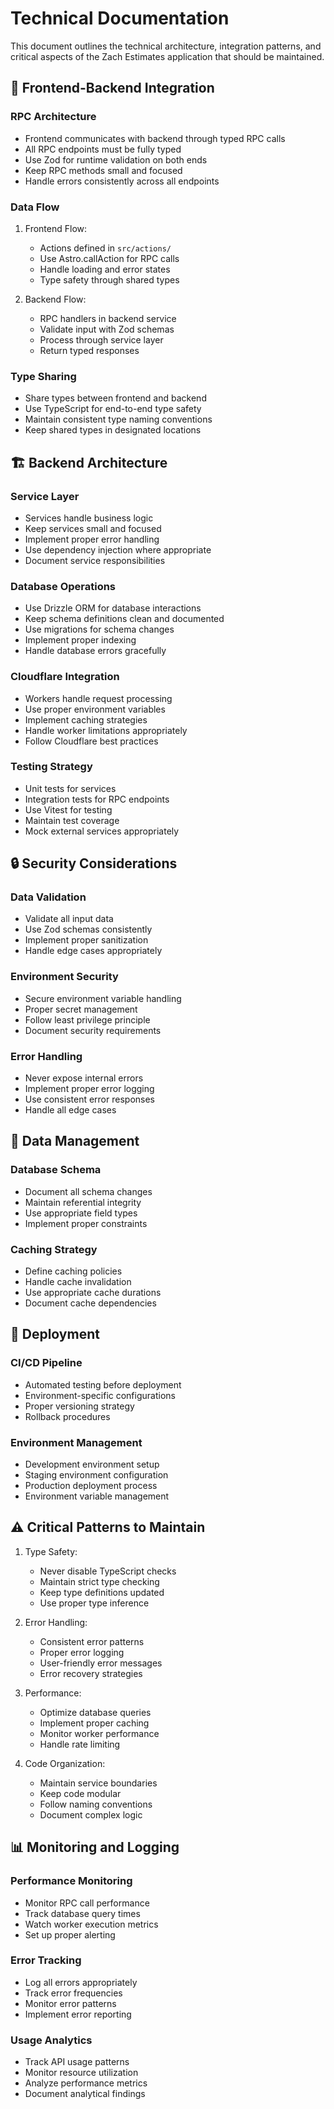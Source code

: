 # Technical Documentation

This document outlines the technical architecture, integration patterns, and critical aspects of the Zach Estimates application that should be maintained.

## 🔌 Frontend-Backend Integration

### RPC Architecture
- Frontend communicates with backend through typed RPC calls
- All RPC endpoints must be fully typed
- Use Zod for runtime validation on both ends
- Keep RPC methods small and focused
- Handle errors consistently across all endpoints

### Data Flow
1. Frontend Flow:
   - Actions defined in `src/actions/`
   - Use Astro.callAction for RPC calls
   - Handle loading and error states
   - Type safety through shared types

2. Backend Flow:
   - RPC handlers in backend service
   - Validate input with Zod schemas
   - Process through service layer
   - Return typed responses

### Type Sharing
- Share types between frontend and backend
- Use TypeScript for end-to-end type safety
- Maintain consistent type naming conventions
- Keep shared types in designated locations

## 🏗️ Backend Architecture

### Service Layer
- Services handle business logic
- Keep services small and focused
- Implement proper error handling
- Use dependency injection where appropriate
- Document service responsibilities

### Database Operations
- Use Drizzle ORM for database interactions
- Keep schema definitions clean and documented
- Use migrations for schema changes
- Implement proper indexing
- Handle database errors gracefully

### Cloudflare Integration
- Workers handle request processing
- Use proper environment variables
- Implement caching strategies
- Handle worker limitations appropriately
- Follow Cloudflare best practices

### Testing Strategy
- Unit tests for services
- Integration tests for RPC endpoints
- Use Vitest for testing
- Maintain test coverage
- Mock external services appropriately

## 🔒 Security Considerations

### Data Validation
- Validate all input data
- Use Zod schemas consistently
- Implement proper sanitization
- Handle edge cases appropriately

### Environment Security
- Secure environment variable handling
- Proper secret management
- Follow least privilege principle
- Document security requirements

### Error Handling
- Never expose internal errors
- Implement proper error logging
- Use consistent error responses
- Handle all edge cases

## 💾 Data Management

### Database Schema
- Document all schema changes
- Maintain referential integrity
- Use appropriate field types
- Implement proper constraints

### Caching Strategy
- Define caching policies
- Handle cache invalidation
- Use appropriate cache durations
- Document cache dependencies

## 🚀 Deployment

### CI/CD Pipeline
- Automated testing before deployment
- Environment-specific configurations
- Proper versioning strategy
- Rollback procedures

### Environment Management
- Development environment setup
- Staging environment configuration
- Production deployment process
- Environment variable management

## ⚠️ Critical Patterns to Maintain

1. Type Safety:
   - Never disable TypeScript checks
   - Maintain strict type checking
   - Keep type definitions updated
   - Use proper type inference

2. Error Handling:
   - Consistent error patterns
   - Proper error logging
   - User-friendly error messages
   - Error recovery strategies

3. Performance:
   - Optimize database queries
   - Implement proper caching
   - Monitor worker performance
   - Handle rate limiting

4. Code Organization:
   - Maintain service boundaries
   - Keep code modular
   - Follow naming conventions
   - Document complex logic

## 📊 Monitoring and Logging

### Performance Monitoring
- Monitor RPC call performance
- Track database query times
- Watch worker execution metrics
- Set up proper alerting

### Error Tracking
- Log all errors appropriately
- Track error frequencies
- Monitor error patterns
- Implement error reporting

### Usage Analytics
- Track API usage patterns
- Monitor resource utilization
- Analyze performance metrics
- Document analytical findings 